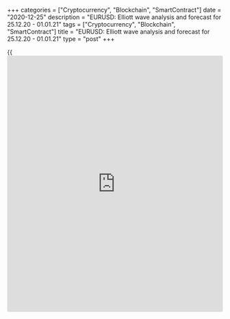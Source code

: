 +++
categories = ["Cryptocurrency", "Blockchain", "SmartContract"]
date = "2020-12-25"
description = "EURUSD: Elliott wave analysis and forecast for 25.12.20 - 01.01.21"
tags = ["Cryptocurrency", "Blockchain", "SmartContract"]
title = "EURUSD: Elliott wave analysis and forecast for 25.12.20 - 01.01.21"
type = "post"
+++

{{<iframe id="large-banner" src="https://www.bounty.group/#slide=2.0" width="100%" height="600" scrolling="no" style="border: 0px solid rgb(216, 221, 230); border-radius: 3px;">}}

2020-12-25

2020-12-25

EURUSD: Elliott wave analysis and forecast for 25.12.20 – 01.01.21Alex
Geuta

 **Main scenario:** consider long positions from corrections above the
level of 1.2120 with a target of 1.2330 – 1.2400.

 **Alternative scenario:** breakout and consolidation below the level of
1.2120 will allow the pair to continue declining to the levels of 1.2005
– 1.1944.

 **Analysis:** Daily time frame: presumably, the first wave of larger
degree 1 of (3) continues developing, with wave iii of 1 formed inside.
On the H4 time frame, a local correction has been formed as the fourth
wave iv of 1, and wave v of 1 is forming. Apparently, the third wave of
smaller degree (iii) of v has been completed and a local correction (iv)
of v is developing on the H1 time frame. If the presumption is correct,
the pair will continue to rise to the levels of 1.2330 – 1.2400. The
level of 1.2120 is critical in this scenario. Its breakout will allow
the pair to continue falling to the levels of 1.2005 – 1.1944.

* * *

* * *

## Price chart of EURUSD in real time mode

The content of this article reflects the author’s opinion and does not
necessarily reflect the official position of LiteForex. The material
published on this page is provided for informational purposes only and
should not be considered as the provision of investment advice for the
purposes of Directive 2004/39/EC.

Rate this article:

{{value}}

( {{count}} {{title}} )
